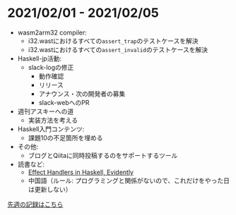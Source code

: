 # 2021/02/01 - 2021/02/05

- wasm2arm32 compiler:
    - i32.wastにおけるすべての`assert_trap`のテストケースを解決
    - i32.wastにおけるすべての`assert_invalid`のテストケースを解決
- Haskell-jp活動:
    - slack-logの修正
        - 動作確認
        - リリース
        - アナウンス・次の開発者の募集
        - slack-webへのPR
- 週刊アスキーへの道
    - 実装方法を考える
- Haskell入門コンテンツ:
    - 課題10の不足箇所を埋める
- その他:
    - ブログとQiitaに同時投稿するのをサポートするツール
- 読書など:
    - [Effect Handlers in Haskell, Evidently](https://xnning.github.io/papers/haskell-evidently.pdf)
    - 中国語（ルール: プログラミングと関係がないので、これだけをやった日は更新しない）

[先週の記録はこちら](https://github.com/igrep/daily-commits/blob/6dc41fa2bba826234b0d66cd112ac1c28a12aea7/yesterday.md)
